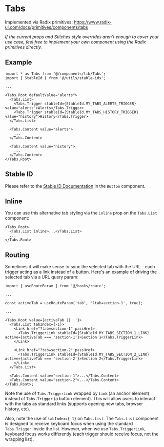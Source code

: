 # Tabs

Implemented via Radix primitives: https://www.radix-ui.com/docs/primitives/components/tabs

_If the current props and Stitches style overrides aren't enough to cover your use case, feel free to implement your own component using the Radix primitives directly._

## Example

```tsx
import * as Tabs from '@/components/lib/Tabs';
import { StableId } from '@/utils/stable-ids';

...

<Tabs.Root defaultValue="alerts">
  <Tabs.List>
    <Tabs.Trigger stableId={StableId.MY_TABS_ALERTS_TRIGGER} value="alerts">Alerts</Tabs.Trigger>
    <Tabs.Trigger stableId={StableId.MY_TABS_HISTORY_TRIGGER} value="history">History</Tabs.Trigger>
  </Tabs.List>

  <Tabs.Content value="alerts">
    ...
  </Tabs.Content>

  <Tabs.Content value="history">
    ...
  </Tabs.Content>
</Tabs.Root>
```

## Stable ID

Please refer to the [Stable ID Documentation](../Button/README.md) in the `Button` component.

## Inline

You can use this alternative tab styling via the `inline` prop on the `Tabs.List` component:

```tsx
<Tabs.Root>
  <Tabs.List inline>...</Tabs.List>
  ...
</Tabs.Root>
```

## Routing

Sometimes it will make sense to sync the selected tab with the URL - each trigger acting as a link instead of a button. Here's an example of driving the selected tab via a URL query param:

```tsx
import { useRouteParam } from '@/hooks/route';

...

const activeTab = useRouteParam('tab', '?tab=section-1', true);

...

<Tabs.Root value={activeTab || ''}>
  <Tabs.List tabIndex={-1}>
    <Link href="?tab=section-1" passHref>
      <Tabs.TriggerLink stableId={StableId.MY_TABS_SECTION_1_LINK} active={activeTab === 'section-1'}>Section 1</Tabs.TriggerLink>
    </Link>

    <Link href="?tab=section-2" passHref>
      <Tabs.TriggerLink stableId={StableId.MY_TABS_SECTION_2_LINK} active={activeTab === 'section-2'}>Section 2</Tabs.TriggerLink>
    </Link>
  </Tabs.List>

  <Tabs.Content value="section-1">...</Tabs.Content>
  <Tabs.Content value="section-2">...</Tabs.Content>
</Tabs.Root>;
```

Note the use of `Tabs.TriggerLink` wrapped by `Link` (an anchor element) instead of `Tabs.Trigger` (a button element). This will allow users to interact with the tabs as standard links (supports opening new tabs, browser history, etc).

Also, note the use of `tabIndex={-1}` on `Tabs.List`. The `Tabs.List` component is designed to receive keyboard focus when using the standard `Tabs.Trigger` inside the list. However, when we use `Tabs.TriggerLink`, keyboard focus works differently (each trigger should receive focus, not the wrapping list).

